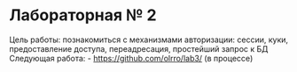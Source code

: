 # Лабораторная № 2

Цель работы: познакомиться с механизмами авторизации: сессии, куки, предоставление доступа, переадресация, простейший запрос к БД
Следующая работа: - https://github.com/olrro/lab3/ (в процессе)

